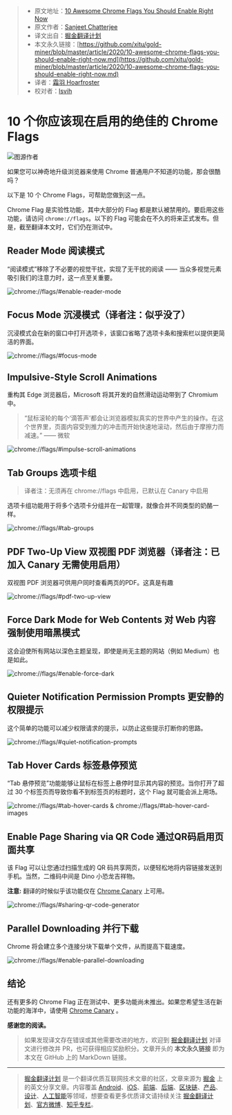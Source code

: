 > * 原文地址：[10 Awesome Chrome Flags You Should Enable Right Now](https://medium.com/better-programming/10-awesome-chrome-flags-you-should-enable-right-now-2684e4518cb5)
> * 原文作者：[Sanjeet Chatterjee](https://medium.com/@thesanjeetc)
> * 译文出自：[掘金翻译计划](https://github.com/xitu/gold-miner)
> * 本文永久链接：[https://github.com/xitu/gold-miner/blob/master/article/2020/10-awesome-chrome-flags-you-should-enable-right-now.md](https://github.com/xitu/gold-miner/blob/master/article/2020/10-awesome-chrome-flags-you-should-enable-right-now.md)
> * 译者：[霜羽 Hoarfroster](https://github.com/PassionPenguin)
> * 校对者：[lsvih](https://github.com/lsvih)

# 10 个你应该现在启用的绝佳的 Chrome Flags

![图源作者](https://cdn-images-1.medium.com/max/4480/1*nnoOXTFecfO8aW0LqCaN5w.png)

如果您可以神奇地升级浏览器来使用 Chrome 普通用户不知道的功能，那会很酷吗？

以下是 10 个 Chrome Flags，可帮助您做到这一点。

Chrome Flag 是实验性功能，其中大部分的 Flag 都是默认被禁用的。要启用这些功能，请访问 `chrome://flags`。以下的 Flag 可能会在不久的将来正式发布。但是，截至翻译本文时，它们仍在测试中。

## Reader Mode 阅读模式

“阅读模式”移除了不必要的视觉干扰，实现了无干扰的阅读 —— 当众多视觉元素吸引我们的注意力时，这一点至关重要。

![chrome://flags/#enable-reader-mode](https://cdn-images-1.medium.com/max/2000/0*TkZOJVvj8nX1dh9c.gif)

## Focus Mode 沉浸模式（译者注：似乎没了）

沉浸模式会在新的窗口中打开选项卡，该窗口省略了选项卡条和搜索栏以提供更简洁的界面。

![chrome://flags/#focus-mode](https://cdn-images-1.medium.com/max/2000/0*HTBhDshB0IkpRZo5.gif)

## Impulsive-Style Scroll Animations

重构其 Edge 浏览器后，Microsoft 将其开发的自然滑动运动带到了 Chromium 中。

> “鼠标滚轮的每个‘滴答声’都会让浏览器模拟真实的世界中产生的操作。在这个世界里，页面内容受到推力的冲击而开始快速地滚动，然后由于摩擦力而减速。” —— 微软

![chrome://flags/#impulse-scroll-animations](https://cdn-images-1.medium.com/max/2000/0*mTrSM7M_NaV4CUCw.gif)

## Tab Groups 选项卡组

> 译者注：无须再在 chrome://flags 中启用，已默认在 Canary 中启用

选项卡组功能用于将多个选项卡分组并在一起管理，就像合并不同类型的奶酪一样。

![chrome://flags/#tab-groups](https://cdn-images-1.medium.com/max/2000/0*7OEk4z2uvyg8MO3f.gif)

## PDF Two-Up View 双视图 PDF 浏览器（译者注：已加入 Canary 无需使用启用）

双视图 PDF 浏览器可供用户同时查看两页的PDF。这真是有趣

![chrome://flags/#pdf-two-up-view](https://cdn-images-1.medium.com/max/2000/0*ostaBsHvTlU70wbN.gif)

## Force Dark Mode for Web Contents 对 Web 内容强制使用暗黑模式

这会迫使所有网站以深色主题呈现，即使是尚无主题的网站（例如 Medium）也是如此。

![chrome://flags/#enable-force-dark](https://cdn-images-1.medium.com/max/2000/0*D5u7w-98tffTZ-Ma.gif)

## Quieter Notification Permission Prompts 更安静的权限提示

这个简单的功能可以减少权限请求的提示，以防止这些提示打断你的思路。

![chrome://flags/#quiet-notification-prompts](https://cdn-images-1.medium.com/max/2000/0*vY-Jg_mSlk2hLCUs)

## Tab Hover Cards 标签悬停预览

“Tab 悬停预览”功能能够让鼠标在标签上悬停时显示其内容的预览。当你打开了超过 30 个标签页而导致你看不到标签页的标题时，这个 Flag 就可能会派上用场。

![chrome://flags/#tab-hover-cards **&** chrome://flags/#tab-hover-card-images](https://cdn-images-1.medium.com/max/2000/0*G_0Ja03m0pykQWBS.gif)

## Enable Page Sharing via QR Code 通过QR码启用页面共享

该 Flag 可以让您通过扫描生成的 QR 码共享网页，以便轻松地将内容链接发送到手机。当然，二维码中间是 Dino 小恐龙吉祥物。

**注意:** 翻译的时候似乎该功能仅在 [Chrome Canary](https://www.google.com/intl/en_uk/chrome/canary/) 上可用。

![chrome://flags/#sharing-qr-code-generator](https://cdn-images-1.medium.com/max/2000/0*IzzgdVlhQKN01eqG.gif)

## Parallel Downloading 并行下载

Chrome 将会建立多个连接分块下载单个文件，从而提高下载速度。

![chrome://flags/#enable-parallel-downloading](https://cdn-images-1.medium.com/max/2000/1*e1CZu3rjlntGfMW-3QE-Zg.png)

## 结论

还有更多的 Chrome Flag 正在测试中、更多功能尚未推出。如果您希望生活在新功能的海洋中，请使用 [Chrome Canary](https://www.google.com/chrome/canary/) 。

**感谢您的阅读。**

> 如果发现译文存在错误或其他需要改进的地方，欢迎到 [掘金翻译计划](https://github.com/xitu/gold-miner) 对译文进行修改并 PR，也可获得相应奖励积分。文章开头的 **本文永久链接** 即为本文在 GitHub 上的 MarkDown 链接。

---

> [掘金翻译计划](https://github.com/xitu/gold-miner) 是一个翻译优质互联网技术文章的社区，文章来源为 [掘金](https://juejin.im) 上的英文分享文章。内容覆盖 [Android](https://github.com/xitu/gold-miner#android)、[iOS](https://github.com/xitu/gold-miner#ios)、[前端](https://github.com/xitu/gold-miner#前端)、[后端](https://github.com/xitu/gold-miner#后端)、[区块链](https://github.com/xitu/gold-miner#区块链)、[产品](https://github.com/xitu/gold-miner#产品)、[设计](https://github.com/xitu/gold-miner#设计)、[人工智能](https://github.com/xitu/gold-miner#人工智能)等领域，想要查看更多优质译文请持续关注 [掘金翻译计划](https://github.com/xitu/gold-miner)、[官方微博](http://weibo.com/juejinfanyi)、[知乎专栏](https://zhuanlan.zhihu.com/juejinfanyi)。
